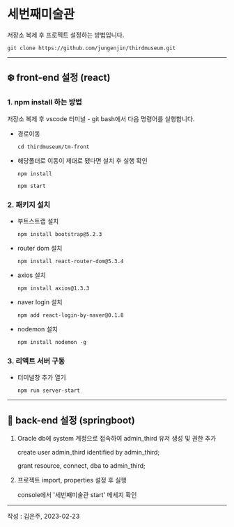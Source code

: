 # 세번째미술관

저장소 복제 후 프로젝트 설정하는 방법입니다.

    git clone https://github.com/jungenjin/thirdmuseum.git

---

## :snowflake: front-end 설정 (react)

### 1. npm install 하는 방법

저장소 복제 후 vscode 터미널 - git bash에서 다음 명령어를 실행합니다.

+ 경로이동

      cd thirdmuseum/tm-front

+ 해당폴더로 이동이 제대로 됐다면 설치 후 실행 확인

      npm install
      
      npm start
      

### 2. 패키지 설치

+ 부트스트랩 설치 

      npm install bootstrap@5.2.3
  
+ router dom 설치

      npm install react-router-dom@5.3.4
  
+ axios 설치

      npm install axios@1.3.3
      
+ naver login 설치

      npm add react-login-by-naver@0.1.8
      
+ nodemon 설치
      
      npm install nodemon -g
     
 ### 3. 리액트 서버 구동
 
 + 터미널창 추가 열기
 
       npm run server-start
  
---

## :leaves: back-end 설정 (springboot)

1. Oracle db에 system 계정으로 접속하여 admin_third 유저 생성 및 권한 추가

      create user admin_third identified by admin_third;
      
      grant resource, connect, dba to admin_third;
      
2. 프로젝트 import, properties 설정 후 실행

    console에서 '세번째미술관 start' 메세지 확인


---
 작성 : 김은주, 2023-02-23
